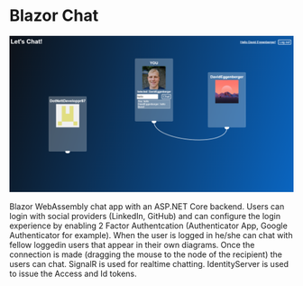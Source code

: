# Blazor Chat

[![SC2 Video](https://raw.githubusercontent.com/DavidEggenberger/BlazorChat/master/MLSA.PNG)](https://www.youtube.com/watch?v=BZcygoYF0pQ&ab_channel=DavidSeesSharp "Click to Watch a walkthrough")

Blazor WebAssembly chat app with an ASP.NET Core backend. Users can login with social providers (LinkedIn, GitHub) and can configure the login experience by enabling 2 Factor Authentcation (Authenticator App, Google Authenticator for example). When the user is logged in he/she can chat with fellow loggedin users that appear in their own diagrams. Once the connection is made (dragging the mouse to the node of the recipient) the users can chat. SignalR is used for realtime chatting. IdentityServer is used to issue the Access and Id tokens. 

